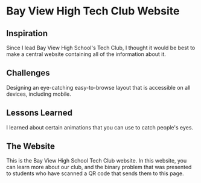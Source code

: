 # Bay View High Tech Club Website

## Inspiration

Since I lead Bay View High School's Tech Club, I thought it would be best to make a central website containing all of the information about it.

## Challenges

Designing an eye-catching easy-to-browse layout that is accessible on all devices, including mobile.

## Lessons Learned

I learned about certain animations that you can use to catch people's eyes.

## The Website

This is the Bay View High School Tech Club website. In this website, you can learn more about our club, and the binary problem that was presented to students who have scanned a QR code that sends them to this page.
